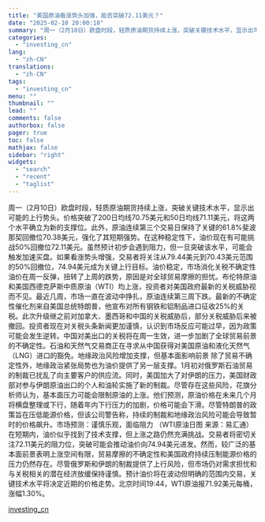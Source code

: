 ```yaml
---
title: "美国原油看涨势头加强，能否突破72.11美元？"
date: "2025-02-10 20:00:18"
summary: "周一（2月10日）欧盘时段，轻质原油期货持续上涨，突破关键技术水平，显示出可能的上行势头。价格突破了..."
categories:
  - "investing_cn"
lang:
  - "zh-CN"
translations:
  - "zh-CN"
tags:
  - "investing_cn"
menu: ""
thumbnail: ""
lead: ""
comments: false
authorbox: false
pager: true
toc: false
mathjax: false
sidebar: "right"
widgets:
  - "search"
  - "recent"
  - "taglist"
---
```


周一（2月10日）欧盘时段，轻质原油期货持续上涨，突破关键技术水平，显示出可能的上行势头。价格突破了200日均线70.75美元和50日均线71.11美元，将这两个水平确立为新的支撑位。此外，原油连续第三个交易日保持了关键的61.8%斐波那契回撤位70.38美元，强化了其短期强势。在这种稳定性下，油价现在有可能挑战50%回撤位72.11美元。虽然预计初步会遇到阻力，但一旦突破该水平，可能会触发加速买盘。如果看涨势头增强，交易者将关注从79.44美元到70.43美元范围的50%回撤位，74.94美元成为关键上行目标。油价稳定，市场消化关税不确定性 油价在周一反弹，扭转了上周的跌势，原因是对全球贸易摩擦的担忧。布伦特原油和美国西德克萨斯中质原油（WTI）均上涨，投资者对美国政府最新的关税威胁视而不见。最近几周，市场一直在波动中挣扎，原油连续第三周下跌。最新的不确定性催化剂来自美国总统特朗普，他宣布对所有钢铁和铝制品进口征收25%的关税。此次升级继之前对加拿大、墨西哥和中国的关税威胁后，部分关税威胁后来被撤回。投资者现在对关税头条新闻更加谨慎，认识到市场反应可能过早，因为政策可能会发生逆转。中国对美出口的关税将在周一生效，进一步加剧了全球贸易前景的不确定性。石油和天然气交易商正在寻求从中国获得对美国原油和液化天然气（LNG）进口的豁免。地缘政治风险增加支撑，但基本面影响前景 除了贸易不确定性外，地缘政治紧张局势也为油价提供了另一层支撑。1月初对俄罗斯石油贸易的制裁已扰乱了向主要客户的供应流。同时，美国加大了对伊朗的压力，美国财政部对参与伊朗原油出口的个人和油轮实施了新的制裁。尽管存在这些风险，花旗分析师认为，基本面压力可能会限制原油的上涨。他们预测，原油价格在未来几个月将横盘整理或下行，随着年内下行压力的加剧，价格可能会下滑。尽管特朗普的政策旨在压低能源价格，但该公司警告称，持续的制裁和地缘政治风险可能会导致暂时的价格飙升。市场预测：谨慎乐观，面临阻力 （WTI原油日图 来源：易汇通）在短期内，油价似乎找到了技术支撑，但上涨之路仍然充满挑战。交易者将密切关注72.11美元的阻力位，突破可能会推动油价向74.94美元进发。然而，较广泛的基本面前景表明上涨空间有限，贸易摩擦的不确定性和美国政府持续压制能源价格的压力仍然存在。尽管俄罗斯和伊朗的制裁提供了上行风险，但市场仍对需求担忧和与关税相关的潜在经济放缓保持谨慎。预计油价将在波动但明确的范围内交易，关键技术水平将决定近期的价格走势。北京时间19:44，WTI原油报71.92美元每桶，涨幅1.30%。

[investing_cn](https://cn.investing.com/news/forex-news/article-2664322)
